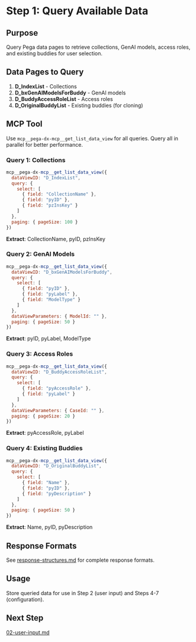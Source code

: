# Step 1: Query Available Data

## Purpose

Query Pega data pages to retrieve collections, GenAI models, access roles, and existing buddies for user selection.

## Data Pages to Query

1. **D_IndexList** - Collections
2. **D_bxGenAIModelsForBuddy** - GenAI models
3. **D_BuddyAccessRoleList** - Access roles
4. **D_OriginalBuddyList** - Existing buddies (for cloning)

## MCP Tool

Use `mcp__pega-dx-mcp__get_list_data_view` for all queries. Query all in parallel for better performance.

### Query 1: Collections

```javascript
mcp__pega-dx-mcp__get_list_data_view({
  dataViewID: "D_IndexList",
  query: {
    select: [
      { field: "CollectionName" },
      { field: "pyID" },
      { field: "pzInsKey" }
    ]
  },
  paging: { pageSize: 100 }
})
```

**Extract**: CollectionName, pyID, pzInsKey

### Query 2: GenAI Models

```javascript
mcp__pega-dx-mcp__get_list_data_view({
  dataViewID: "D_bxGenAIModelsForBuddy",
  query: {
    select: [
      { field: "pyID" },
      { field: "pyLabel" },
      { field: "ModelType" }
    ]
  },
  dataViewParameters: { ModelId: "" },
  paging: { pageSize: 50 }
})
```

**Extract**: pyID, pyLabel, ModelType

### Query 3: Access Roles

```javascript
mcp__pega-dx-mcp__get_list_data_view({
  dataViewID: "D_BuddyAccessRoleList",
  query: {
    select: [
      { field: "pyAccessRole" },
      { field: "pyLabel" }
    ]
  },
  dataViewParameters: { CaseId: "" },
  paging: { pageSize: 20 }
})
```

**Extract**: pyAccessRole, pyLabel

### Query 4: Existing Buddies

```javascript
mcp__pega-dx-mcp__get_list_data_view({
  dataViewID: "D_OriginalBuddyList",
  query: {
    select: [
      { field: "Name" },
      { field: "pyID" },
      { field: "pyDescription" }
    ]
  },
  paging: { pageSize: 50 }
})
```

**Extract**: Name, pyID, pyDescription

## Response Formats

See [response-structures.md](response-structures.md) for complete response formats.

## Usage

Store queried data for use in Step 2 (user input) and Steps 4-7 (configuration).

## Next Step

[02-user-input.md](02-user-input.md)
